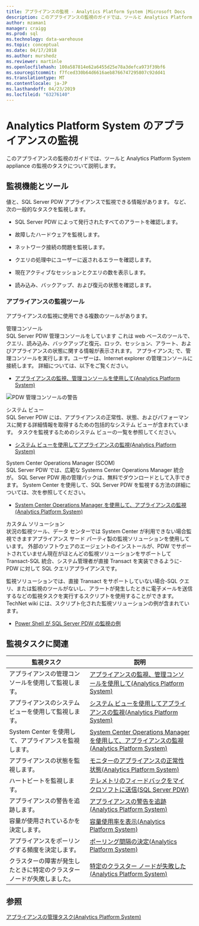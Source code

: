 ```yaml
---
title: アプライアンスの監視 - Analytics Platform System |Microsoft Docs
description: このアプライアンスの監視のガイドでは、ツールと Analytics Platform System appliance の監視のタスクについて説明します。
author: mzaman1
manager: craigg
ms.prod: sql
ms.technology: data-warehouse
ms.topic: conceptual
ms.date: 04/17/2018
ms.author: murshedz
ms.reviewer: martinle
ms.openlocfilehash: 100a587814e62a6455d25e78a3defca973f39bf6
ms.sourcegitcommit: f7fced330b64d6616aeb8766747295807c92dd41
ms.translationtype: MT
ms.contentlocale: ja-JP
ms.lasthandoff: 04/23/2019
ms.locfileid: "63276140"
---
```

# <a name="appliance-monitoring-for-analytics-platform-system"></a>Analytics Platform System のアプライアンスの監視
このアプライアンスの監視のガイドでは、ツールと Analytics Platform System appliance の監視のタスクについて説明します。  
  
## <a name="Basics"></a>監視機能とツール  
値と、SQL Server PDW アプライアンスで監視できる情報があります。 など、次の一般的なタスクを監視します。  
  
-   SQL Server PDW によって発行されたすべてのアラートを確認します。  
  
-   故障したハードウェアを監視します。  
  
-   ネットワーク接続の問題を監視します。  
  
-   クエリの処理中にユーザーに返されるエラーを確認します。  
  
-   現在アクティブなセッションとクエリの数を表示します。  
  
-   読み込み、バックアップ、および復元の状態を確認します。  
  
### <a name="appliance-monitoring-tools"></a>アプライアンスの監視ツール  
アプライアンスの監視に使用できる複数のツールがあります。  
  
管理コンソール  
SQL Server PDW 管理コンソールをしています これは web ベースのツールで、クエリ、読み込み、バックアップと復元、ロック、セッション、アラート、およびアプライアンスの状態に関する情報が表示されます。 アプライアンス; で、管理コンソールを実行します。ユーザーは、Internet explorer の管理コンソールに接続します。 詳細については、以下をご覧ください。  
  
-   [アプライアンスの監視、管理コンソールを使用して&#40;Analytics Platform System&#41;](monitor-the-appliance-by-using-the-admin-console.md)  
  
![PDW 管理コンソールの警告](./media/appliance-monitoring/SQL_Server_PDW_AdminConsol_Queries.png "SQL_Server_PDW_AdminConsol_Queries")  
  
システム ビュー  
SQL Server PDW には、アプライアンスの正常性、状態、およびパフォーマンスに関する詳細情報を取得するための包括的なシステム ビューが含まれています。 タスクを監視するためのシステム ビューの一覧を参照してください。  
  
-   [システム ビューを使用してアプライアンスの監視&#40;Analytics Platform System&#41;](monitor-the-appliance-by-using-system-views.md)  
  
System Center Operations Manager (SCOM)  
SQL Server PDW では、広範な Systems Center Operations Manager 統合が。 SQL Server PDW 用の管理パックは、無料でダウンロードとして入手できます。 System Center を使用して、SQL Server PDW を監視する方法の詳細については、次を参照してください。  
  
-   [System Center Operations Manager を使用して、アプライアンスの監視&#40;Analytics Platform System&#41;](monitor-the-appliance-by-using-system-center-operations-manager.md)  
  
カスタム ソリューション  
状況の監視ツール、データ センターでは System Center が利用できない場合監視できますアプライアンス サード パーティ製の監視ソリューションを使用しています。 外部のソフトウェアのエージェントのインストールが、PDW でサポートされていません現在がほとんどの監視ソリューションをサポートして Transact\-SQL 統合、システム管理者が直接 Transact を実装できるように\-PDW に対して SQL クエリアプライアンスです。  
  
監視ソリューションでは、直接 Transact をサポートしていない場合\-SQL クエリ、または監視のツールがないし、アラートが発生したときに電子メールを送信するなどの監視タスクを実行するスクリプトを使用することができます。  TechNet wiki には、スクリプト化された監視ソリューションの例が含まれています。  
  
-   [Power Shell が SQL Server PDW の監視の例](https://go.microsoft.com/fwlink/?LinkId=248020)  
   
## <a name="Tasks"></a>監視タスクに関連  
  
|監視タスク|説明|  
|-------------------|---------------|  
|アプライアンスの管理コンソールを使用して監視します。|[アプライアンスの監視、管理コンソールを使用して&#40;Analytics Platform System&#41;](monitor-the-appliance-by-using-the-admin-console.md)|  
|アプライアンスのシステム ビューを使用して監視します。|[システム ビューを使用してアプライアンスの監視&#40;Analytics Platform System&#41;](monitor-the-appliance-by-using-system-views.md)|  
|System Center を使用して、アプライアンスを監視します。|[System Center Operations Manager を使用して、アプライアンスの監視&#40;Analytics Platform System&#41;](monitor-the-appliance-by-using-system-center-operations-manager.md)|  
|アプライアンスの状態を監視します。|[モニターのアプライアンスの正常性状態&#40;Analytics Platform System&#41;](monitor-appliance-health-state.md)|  
|ハートビートを監視します。|[テレメトリのフィードバックをマイクロソフトに送信&#40;SQL Server PDW&#41;](send-telemetry-feedback-to-microsoft-sql-server-pdw.md)|  
|アプライアンスの警告を追跡します。|[アプライアンスの警告を追跡&#40;Analytics Platform System&#41;](track-appliance-alerts.md)|  
|容量が使用されているかを決定します。|[容量使用率を表示&#40;Analytics Platform System&#41;](view-capacity-utilization.md)|  
|アプライアンスをポーリングする頻度を決定します。|[ポーリング間隔の決定&#40;Analytics Platform System&#41;](determine-polling-frequency.md)|  
|クラスターの障害が発生したときに特定のクラスター ノードが失敗しました。|[特定のクラスター ノードが失敗した&#40;Analytics Platform System&#41;](determine-which-cluster-node-failed.md)|  


<!-- MISSING LINKS |Monitor loads.|[Monitor Loads &#40;SQL Server PDW&#41;](../sqlpdw/monitor-loads-sql-server-pdw.md)|  -->  
<!-- MISSING LINKS |Monitor backups and restores.|[Monitor Backups and Restores &#40;SQL Server PDW&#41;](../sqlpdw/monitor-backups-and-restores-sql-server-pdw.md)|  -->  
<!-- MISSING LINKS |Monitor the active queries.|[Monitoring Active Queries &#40;SQL Server PDW&#41;](../sqlpdw/monitoring-active-queries-sql-server-pdw.md)|  -->  
  
## <a name="see-also"></a>参照  
<!-- MISSING LINKS [Common Metadata Query Examples &#40;SQL Server PDW&#41;](../sqlpdw/common-metadata-query-examples-sql-server-pdw.md)  -->  
[アプライアンスの管理タスク&#40;Analytics Platform System&#41;](appliance-management-tasks.md)  
  
